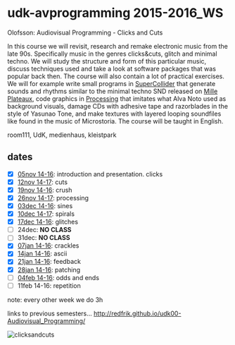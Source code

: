 udk-avprogramming 2015-2016_WS
==============================

Olofsson: Audiovisual Programming - Clicks and Cuts

In this course we will revisit, research and remake electronic music from the late 90s. Specifically music in the genres clicks&cuts, glitch and minimal techno. We will study the structure and form of this particular music, discuss techniques used and take a look at software packages that was popular back then. The course will also contain a lot of practical exercises. We will for example write small programs in [SuperCollider](http://supercollider.github.io) that generate sounds and rhythms similar to the minimal techno SND released on [Mille Plateaux](https://en.wikipedia.org/wiki/Mille_Plateaux), code graphics in [Processing](http://processing.org) that imitates what Alva Noto used as background visuals, damage CDs with adhesive tape and razorblades in the style of Yasunao Tone, and make textures with layered looping soundfiles like found in the music of Microstoria. The course will be taught in English.

room111, UdK, medienhaus, kleistpark

dates
-----
- [x] [05nov 14-16](https://github.com/redFrik/udk14-Clicks_and_Cuts/tree/master/udk151105): introduction and presentation. clicks
- [x] [12nov 14-17](https://github.com/redFrik/udk14-Clicks_and_Cuts/tree/master/udk151112): cuts
- [x] [19nov 14-16](https://github.com/redFrik/udk14-Clicks_and_Cuts/tree/master/udk151119): crush
- [x] [26nov 14-17](https://github.com/redFrik/udk14-Clicks_and_Cuts/tree/master/udk151126): processing
- [x] [03dec 14-16](https://github.com/redFrik/udk14-Clicks_and_Cuts/tree/master/udk151203): sines
- [x] [10dec 14-17](https://github.com/redFrik/udk14-Clicks_and_Cuts/tree/master/udk151210): spirals
- [x] [17dec 14-16](https://github.com/redFrik/udk14-Clicks_and_Cuts/tree/master/udk151217): glitches
- [ ] 24dec: **NO CLASS**
- [ ] 31dec: **NO CLASS**
- [x] [07jan 14-16](https://github.com/redFrik/udk14-Clicks_and_Cuts/tree/master/udk160107): crackles
- [x] [14jan 14-16](https://github.com/redFrik/udk14-Clicks_and_Cuts/tree/master/udk160114): ascii
- [x] [21jan 14-16](https://github.com/redFrik/udk14-Clicks_and_Cuts/tree/master/udk160121): feedback
- [x] [28jan 14-16](https://github.com/redFrik/udk14-Clicks_and_Cuts/tree/master/udk160128): patching
- [ ] [04feb 14-16](https://github.com/redFrik/udk14-Clicks_and_Cuts/tree/master/udk160204): odds and ends
- [ ] 11feb 14-16: repetition

note: every other week we do 3h

links to previous semesters... <http://redfrik.github.io/udk00-Audiovisual_Programming/>

![clicksandcuts](clicksandcuts.png?raw=true "clicksandcuts")
